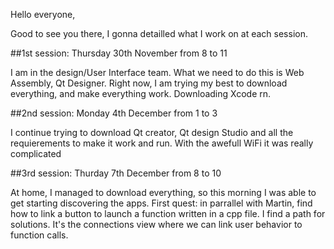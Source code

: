 Hello everyone, 

Good to see you there, I gonna detailled what I work on at each session. 

##1st session: Thursday 30th November from 8 to 11

I am in the design/User Interface team. What we need to do this is Web Assembly, Qt Designer. 
Right now, I am trying my best to download everything, and make everything work. 
Downloading Xcode rn. 

##2nd session: Monday 4th December from 1 to 3

I continue trying to download Qt creator, Qt design Studio and all the requierements to make it work and run. 
With the awefull WiFi it was really complicated

##3rd session: Thurday 7th December from 8 to 10

At home, I managed to download everything, so this morning I was able to get starting discovering the apps. 
First quest: in parrallel with Martin, find how to link a button to launch a function written in a cpp file. 
I find a path for solutions. It's the connections view where we can link user behavior to function calls. 
